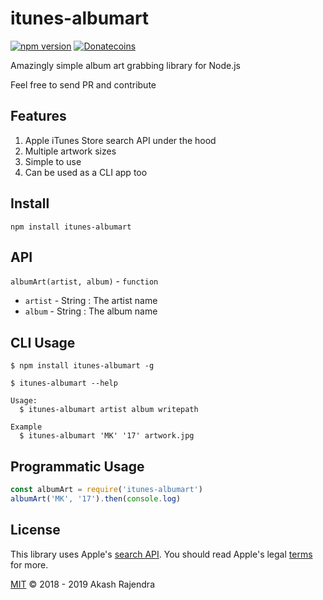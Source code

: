 # itunes-albumart
[![npm version](https://badge.fury.io/js/itunes-albumart.svg)](https://badge.fury.io/js/itunes-albumart)
[![Donatecoins](http://donatecoins.org/btc/1G4Aai7RiQeUnoHEzEUhzQnkxB2sa4DfqJ.svg)](http://donatecoins.org/btc/1G4Aai7RiQeUnoHEzEUhzQnkxB2sa4DfqJ)

Amazingly simple album art grabbing library for Node.js

Feel free to send PR and contribute

## Features

1. Apple iTunes Store search API under the hood
2. Multiple artwork sizes
3. Simple to use
4. Can be used as a CLI app too

## Install

`npm install itunes-albumart`

## API
`albumArt(artist, album)` - `function`
* `artist` - String : The artist name
* `album` - String : The album name

## CLI Usage
```
$ npm install itunes-albumart -g

$ itunes-albumart --help

Usage:
  $ itunes-albumart artist album writepath

Example
  $ itunes-albumart 'MK' '17' artwork.jpg
```

## Programmatic Usage
```js
const albumArt = require('itunes-albumart')
albumArt('MK', '17').then(console.log)
```

## License
This library uses Apple's [search API](https://affiliate.itunes.apple.com/resources/documentation/itunes-store-web-service-search-api/). You should read Apple's legal [terms](https://www.apple.com/legal/internet-services/terms/site.html) for more.

[MIT](http://opensource.org/licenses/MIT) © 2018 - 2019 Akash Rajendra
